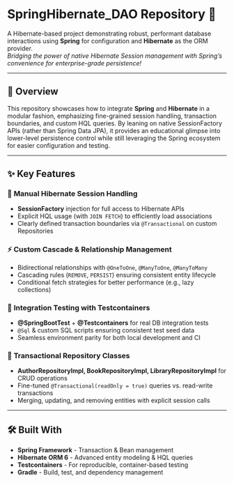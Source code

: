 # SpringHibernate_DAO Repository 🌿

A Hibernate-based project demonstrating robust, performant database interactions using **Spring** for configuration and **Hibernate** as the ORM provider.  
*Bridging the power of native Hibernate Session management with Spring’s convenience for enterprise-grade persistence!*

---

## 📖 Overview

This repository showcases how to integrate **Spring** and **Hibernate** in a modular fashion, emphasizing fine-grained session handling, transaction boundaries, and custom HQL queries. By leaning on native SessionFactory APIs (rather than Spring Data JPA), it provides an educational glimpse into lower-level persistence control while still leveraging the Spring ecosystem for easier configuration and testing.

---

## ✨ Key Features

### 🧬 **Manual Hibernate Session Handling**
- **SessionFactory** injection for full access to Hibernate APIs  
- Explicit HQL usage (with `JOIN FETCH`) to efficiently load associations  
- Clearly defined transaction boundaries via `@Transactional` on custom Repositories  

### ⚡ **Custom Cascade & Relationship Management**
- Bidirectional relationships with `@OneToOne`, `@ManyToOne`, `@ManyToMany`  
- Cascading rules (`REMOVE`, `PERSIST`) ensuring consistent entity lifecycle  
- Conditional fetch strategies for better performance (e.g., lazy collections)  

### 🧪 **Integration Testing with Testcontainers**
- **@SpringBootTest** + **@Testcontainers** for real DB integration tests  
- `@Sql` & custom SQL scripts ensuring consistent test seed data  
- Seamless environment parity for both local development and CI  

### 🚀 **Transactional Repository Classes**
- **AuthorRepositoryImpl, BookRepositoryImpl, LibraryRepositoryImpl** for CRUD operations  
- Fine-tuned `@Transactional(readOnly = true)` queries vs. read-write transactions  
- Merging, updating, and removing entities with explicit session calls  

---

## 🛠️ Built With
- **Spring Framework** - Transaction & Bean management  
- **Hibernate ORM 6** - Advanced entity modeling & HQL queries  
- **Testcontainers** - For reproducible, container-based testing  
- **Gradle** - Build, test, and dependency management  
